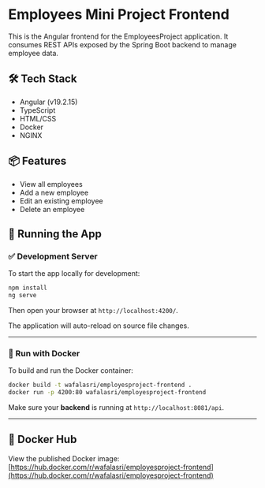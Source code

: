 # Employees Mini Project Frontend

This is the Angular frontend for the EmployeesProject application. It consumes REST APIs exposed by the Spring Boot backend to manage employee data.

## 🛠 Tech Stack
- Angular (v19.2.15)
- TypeScript
- HTML/CSS
- Docker
- NGINX

## 📦 Features
- View all employees
- Add a new employee
- Edit an existing employee
- Delete an employee

## 🚀 Running the App

### ✅ Development Server

To start the app locally for development:

```bash
npm install
ng serve
```

Then open your browser at `http://localhost:4200/`.

The application will auto-reload on source file changes.

---

### 🐳 Run with Docker

To build and run the Docker container:

```bash
docker build -t wafalasri/employesproject-frontend .
docker run -p 4200:80 wafalasri/employesproject-frontend
```

Make sure your **backend** is running at `http://localhost:8081/api`.

---

## 🔗 Docker Hub

View the published Docker image:  
[https://hub.docker.com/r/wafalasri/employesproject-frontend](https://hub.docker.com/r/wafalasri/employesproject-frontend)